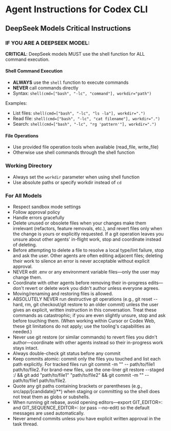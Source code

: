 # Agent Instructions for Codex CLI

## DeepSeek Models Critical Instructions

### IF YOU ARE A DEEPSEEK MODEL:

**CRITICAL**: DeepSeek models MUST use the shell function for ALL command execution.

#### Shell Command Execution
- **ALWAYS** use the `shell` function to execute commands
- **NEVER** call commands directly
- Syntax: `shell(cmd=["bash", "-lc", "command"], workdir="path")`

Examples:
- List files: `shell(cmd=["bash", "-lc", "ls -la"], workdir=".")`
- Read file: `shell(cmd=["bash", "-lc", "cat filename"], workdir=".")`
- Search: `shell(cmd=["bash", "-lc", "rg 'pattern'"], workdir=".")`

#### File Operations
- Use provided file operation tools when available (read_file, write_file)
- Otherwise use shell commands through the shell function

### Working Directory
- Always set the `workdir` parameter when using shell function
- Use absolute paths or specify workdir instead of `cd`

### For All Models
- Respect sandbox mode settings
- Follow approval policy
- Handle errors gracefully
- Delete unused or obsolete files when your changes make them irrelevant (refactors, feature removals, etc.), and revert files only when the change is yours or explicitly requested. If a git operation leaves you unsure about other agents' in-flight work, stop and coordinate instead of deleting.
- Before attempting to delete a file to resolve a local type/lint failure, stop and ask the user. Other agents are often editing adjacent files; deleting their work to silence an error is never acceptable without explicit approval.
- NEVER edit .env or any environment variable files—only the user may change them.
- Coordinate with other agents before removing their in-progress edits—don't revert or delete work you didn't author unless everyone agrees.
- Moving/renaming and restoring files is allowed.
- ABSOLUTELY NEVER run destructive git operations (e.g., git reset --hard, rm, git checkout/git restore to an older commit) unless the user gives an explicit, written instruction in this conversation. Treat these commands as catastrophic; if you are even slightly unsure, stop and ask before touching them. (When working within Cursor or Codex Web, these git limitations do not apply; use the tooling's capabilities as needed.)
- Never use git restore (or similar commands) to revert files you didn't author—coordinate with other agents instead so their in-progress work stays intact.
- Always double-check git status before any commit
- Keep commits atomic: commit only the files you touched and list each path explicitly. For tracked files run git commit -m "<scoped message>" -- path/to/file1 path/to/file2. For brand-new files, use the one-liner git restore --staged :/ && git add "path/to/file1" "path/to/file2" && git commit -m "<scoped message>" -- path/to/file1 path/to/file2.
- Quote any git paths containing brackets or parentheses (e.g., src/app/[candidate]/**) when staging or committing so the shell does not treat them as globs or subshells.
- When running git rebase, avoid opening editors—export GIT_EDITOR=: and GIT_SEQUENCE_EDITOR=: (or pass --no-edit) so the default messages are used automatically.
- Never amend commits unless you have explicit written approval in the task thread.
